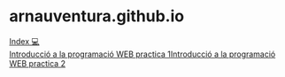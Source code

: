 # arnauventura.github.io

[Index 💻](https://arnauventura.github.io/WebEnBlanc/index.html)
<br/>
[Introducció a la programació WEB practica 1](https://arnauventura.github.io/DWEC/Introducció_a_la_programació_WEB/Practica_1.HTML)[Introducció a la programació WEB practica 2](https://arnauventura.github.io/DWEC/Estructura_de_dades/Practica_2.HTML)
